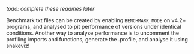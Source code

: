 _todo: complete these readmes later_

Benchmark txt files can be created by enabling `BENCHMARK_MODE` on v4.2+ programs, and analysed to pit performance of versions under identical conditions.
Another way to analyse performance is to uncomment the profiling imports and functions, generate the .profile, and analyse it using snakeviz!